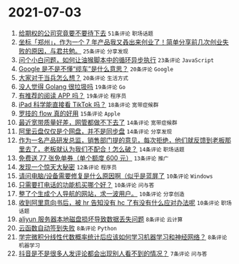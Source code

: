 # 2021-07-03

1. [给期权的公司究竟要不要待下去](https://www.v2ex.com/t/787259) `51条评论` `职场话题`
1. [坐标「郑州」，作为一个 7 年产品我又叒出来创业了！简单分享前几次创业失败的原因，与君共勉。](https://www.v2ex.com/t/787263) `25条评论` `分享发现`
1. [问个小白问题，如何让油猴脚本中的循环异步执行](https://www.v2ex.com/t/787256) `23条评论` `JavaScript`
1. [Google 是不是不懂“缆车”是什么意思？](https://www.v2ex.com/t/787270) `20条评论` `Google`
1. [大家对于当兵怎么想？](https://www.v2ex.com/t/787278) `20条评论` `生活方式`
1. [没人觉得 Golang 很垃圾吗](https://www.v2ex.com/t/787343) `19条评论` `Go`
1. [有推荐的阅读 APP 吗？](https://www.v2ex.com/t/787310) `19条评论` `程序员`
1. [iPad 科学能直接看 TikTok 吗？](https://www.v2ex.com/t/787254) `18条评论` `宽带症候群`
1. [罗技的 flow 真的好用](https://www.v2ex.com/t/787272) `15条评论` `Apple`
1. [最近宽带质量好差，网管都做不下去了](https://www.v2ex.com/t/787299) `14条评论` `宽带症候群`
1. [阿里云盘仅仅是个网盘，并不是同步盘](https://www.v2ex.com/t/787258) `14条评论` `分享发现`
1. [作为一名产品研发总监，销售部门提的意见，每次拒绝，他们就反馈到老板那里去了，老板就认为我们不配合！怎么破？](https://www.v2ex.com/t/787251) `14条评论` `职场话题`
1. [免费送 77 张免单券（单个额度 600 元）](https://www.v2ex.com/t/787329) `13条评论` `推广`
1. [发现一个惊天大秘密](https://www.v2ex.com/t/787252) `12条评论` `程序员`
1. [请问电脑/设备需要修复是什么原因啊（似乎是蓝屏了](https://www.v2ex.com/t/787304) `10条评论` `Windows`
1. [只需要打电话的功能机买哪个好？](https://www.v2ex.com/t/787286) `10条评论` `问与答`
1. [整了个生成个人导航的网站，求一波用户。](https://www.v2ex.com/t/787266) `10条评论` `分享创造`
1. [收到阿里意向书后，被 hr 告知没有 hc 了有没有什么应对办法呢](https://www.v2ex.com/t/787255) `10条评论` `职场话题`
1. [aliyun 服务器本地磁盘损坏导致数据丢失问题](https://www.v2ex.com/t/787328) `8条评论` `云计算`
1. [云函数自动签到失败](https://www.v2ex.com/t/787287) `8条评论` `Python`
1. [学完微积分线性代数概率统计后应该如何学习机器学习和神经网络？](https://www.v2ex.com/t/787261) `8条评论` `机器学习`
1. [抖音是不是很多人发评论都会出现别人看不到的情况？](https://www.v2ex.com/t/787325) `7条评论` `问与答`
